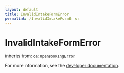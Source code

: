 ```yaml
---
layout: default
title: InvalidIntakeFormError
permalink: /InvalidIntakeFormError
---
```


# InvalidIntakeFormError


Inherits from: [`oa:OpenBookingError`](https://openactive.io/OpenBookingError)

For more information, see the [developer documentation](https://developer.openactive.io/data-model/types/).